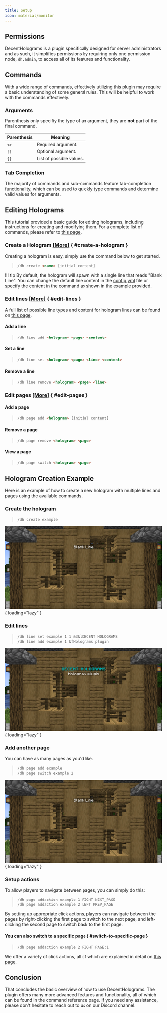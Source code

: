```yaml
---
title: Setup
icon: material/monitor
---
```


## Permissions

DecentHolograms is a plugin specifically designed for server administrators and as such, it simplifies permissions by requiring only one permission node, `dh.admin`, to access all of its features and functionality.

## Commands

With a wide range of commands, effectively utilizing this plugin may require a basic understanding of some general rules. This will be helpful to work with the commands effectively.

### Arguments

Parenthesis only specifiy the type of an argument, they are **not** part of the final command.

| Parenthesis | Meaning                  |
|-------------|--------------------------|
| `<>`        | Required argument.       |
| `[]`        | Optional argument.       |
| `{}`        | List of possible values. |

### Tab Completion

The majority of commands and sub-commands feature tab-completion functionality, which can be used to quickly type commands and determine valid values for arguments.

## Editing Holograms

This tutorial provided a basic guide for editing holograms, including instructions for creating and modifying them. For a complete list of commands, please refer to [this page]().

### Create a Hologram [[More]](commands/hologram.md) { #create-a-hologram }

Creating a hologram is easy, simply use the command below to get started.

> ```html
> /dh create <name> [initial content]
> ```

!!! tip
    By default, the hologram will spawn with a single line that reads "Blank Line". You can change the default line content in the [config.yml]() file or specify the content in the command as shown in the example provided.

### Edit lines [[More]](commands/hologram-line.md) { #edit-lines }

A full list of possible line types and content for hologram lines can be found on [this page]().

#### Add a line

> ```html
> /dh line add <hologram> <page> <content>
> ```

#### Set a line

> ```html
> /dh line set <hologram> <page> <line> <content>
> ```

#### Remove a line

> ```html
> /dh line remove <hologram> <page> <line>
> ```

### Edit pages [[More]](commands/hologram-pages.md) { #edit-pages }

#### Add a page

> ```html
> /dh page add <hologram> [initial content]
> ```

#### Remove a page

> ```html
> /dh page remove <hologram> <page>
> ```

#### View a page

> ```html
> /dh page switch <hologram> <page>
> ```

## Hologram Creation Example

Here is an example of how to create a new hologram with multiple lines and pages using the available commands.

### Create the hologram

> ```
> /dh create example
> ```

![creating a hologram](../assets/images/setup/hologram-create.png){ loading="lazy" }

### Edit lines

> ```
> /dh line set example 1 1 &3&lDECENT HOLOGRAMS  
> /dh line add example 1 &fHolograms plugin
> ```

![editing a hologram](../assets/images/setup/hologram-edit.png){ loading="lazy" }

### Add another page

You can have as many pages as you'd like.

> ```
> /dh page add example
> /dh page switch example 2
> ```

![adding a page to a hologram](../assets/images/setup/hologram-page.png){ loading="lazy" }

### Setup actions

To allow players to navigate between pages, you can simply do this:

> ```
> /dh page addaction example 1 RIGHT NEXT_PAGE
> /dh page addaction example 2 LEFT PREV_PAGE
> ```

By setting up appropriate click actions, players can navigate between the pages by right-clicking the first page to switch to the next page, and left-clicking the second page to switch back to the first page.

#### You can also switch to a specific page { #switch-to-specific-page }

> ```
> /dh page addaction example 2 RIGHT PAGE:1
> ```

We offer a variety of click actions, all of which are explained in detail on [this page](actions.md).

## Conclusion

That concludes the basic overview of how to use DecentHolograms. The plugin offers many more advanced features and functionality, all of which can be found in the command reference page. If you need any assistance, please don't hesitate to reach out to us on our Discord channel.